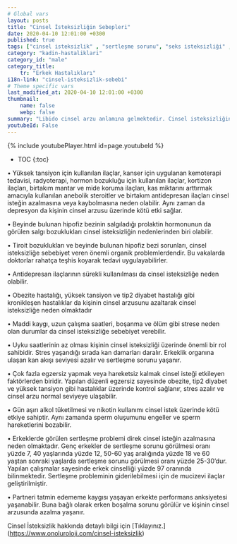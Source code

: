 ```yaml
---
# Global vars
layout: posts
title: "Cinsel İsteksizliğin Sebepleri"
date: 2020-04-10 12:01:00 +0300
published: true
tags: ["cinsel isteksizlik" , "sertleşme sorunu", "seks isteksizliği" , "az libido" , "düşük libido", "cinsel isteksizlik sebebi" , "cinsel isteksizlik nedeni" , "cinsel isteksizlik tedavi" , "iktidarsızlık" , "cinsel isteksizlik ilaç" , "cinsel isteksizlik hormon" , "erkek cinsel isteksizliği" , "kadın cinsel isteksizlik" , "cinsel isteksizlik çözüm" , "cinsel isteksizlik sorun" , "cinsel isteksizlik nedir" , "cinsel isteksizlik nasıl giderilir" , "cinsel isteksizlik niye olur"]
category: "kadin-hastaliklari"
category_id: "male"
category_title:
    tr: "Erkek Hastalıkları"
i18n-link: "cinsel-isteksizlik-sebebi"
# Theme specific vars
last_modified_at: 2020-04-10 12:01:00 +0300
thumbnail:
    name: false
    webp: false
summary: "Libido cinsel arzu anlamına gelmektedir. Cinsel isteksizliğin birçok nedeni vardır. Genelde partnerler beraber muayene edilmelidir. Tedavi sebebe yöneliktir. Makalemizde cinsel isteksizlik detaylıca anlatılmaktadır."
youtubeId: False
---
```

{% include youtubePlayer.html id=page.youtubeId %}

* TOC
{:toc}

•	Yüksek tansiyon için kullanılan ilaçlar, kanser için uygulanan kemoterapi tedavisi, radyoterapi, hormon bozukluğu için kullanılan ilaçlar, kortizon ilaçları, birtakım mantar ve mide koruma ilaçları, kas miktarını arttırmak amacıyla kullanılan anebolik steroitler ve birtakım antidepresan ilaçları cinsel isteğin azalmasına veya kaybolmasına neden olabilir. Aynı zaman da depresyon da kişinin cinsel arzusu üzerinde kötü etki sağlar.

•	Beyinde bulunan hipofiz bezinin salgıladığı prolaktin hormonunun da görülen salgı bozuklukları cinsel isteksizliğin nedenlerinden biri olabilir.

•	Tiroit bozuklukları ve beyinde bulunan hipofiz bezi sorunları, cinsel isteksizliğe sebebiyet veren önemli organik problemlerdendir. Bu vakalarda doktorlar rahatça teşhis koyarak tedavi uygulayabilirler.

•	Antidepresan ilaçlarının sürekli kullanılması da cinsel isteksizliğe neden olabilir.

•	Obezite hastalığı, yüksek tansiyon ve tip2 diyabet hastalığı gibi kronikleşen hastalıklar da kişinin cinsel arzusunu azaltarak cinsel isteksizliğe neden olmaktadır

•	Maddi kaygı, uzun çalışma saatleri, boşanma ve ölüm gibi strese neden olan durumlar da cinsel isteksizliğe sebebiyet verebilir.

•	Uyku saatlerinin az olması kişinin cinsel isteksizliği üzerinde önemli bir rol sahibidir. Stres yaşandığı sırada kan damarları daralır. Erkeklik organına ulaşan kan akışı seviyesi azalır ve sertleşme sorunu yaşanır.

•	Çok fazla egzersiz yapmak veya hareketsiz kalmak cinsel isteği etkileyen faktörlerden biridir. Yapılan düzenli egzersiz sayesinde obezite, tip2 diyabet ve yüksek tansiyon gibi hastalıklar üzerinde kontrol sağlanır, stres azalır ve cinsel arzu normal seviyeye ulaşabilir.

•	Gün aşırı alkol tüketilmesi ve nikotin kullanımı cinsel istek üzerinde kötü etkiye sahiptir. Aynı zamanda sperm oluşumunu engeller ve sperm hareketlerini bozabilir.

•	Erkeklerde görülen sertleşme problemi direk cinsel isteğin azalmasına neden olmaktadır. Genç erkekler de sertleşme sorunu görülmesi oranı yüzde 7, 40 yaşlarında yüzde 12, 50-60 yaş aralığında yüzde 18 ve 60 yaştan sonraki yaşlarda sertleşme sorunu görülmesi oranı yüzde 25-30’dur. Yapılan çalışmalar sayesinde erkek cinselliği yüzde 97 oranında bilinmektedir. Sertleşme probleminin giderilebilmesi için de mucizevi ilaçlar geliştirilmiştir.

•	Partneri tatmin edememe kaygısı yaşayan erkekte performans anksiyetesi yaşanabilir. Buna bağlı olarak erken boşalma sorunu görülür ve kişinin cinsel arzusunda azalma yaşanır.


Cinsel İsteksizlik hakkında detaylı bilgi için [Tıklayınız.] (https://www.onoluroloji.com/cinsel-isteksizlik)
